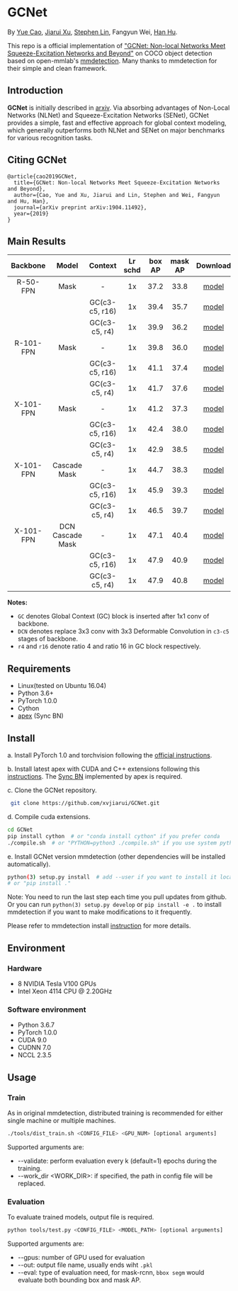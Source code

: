 # GCNet

By [Yue Cao](http://yue-cao.me), [Jiarui Xu](http://jerryxu.net), [Stephen Lin](https://scholar.google.com/citations?user=c3PYmxUAAAAJ&hl=en), Fangyun Wei, [Han Hu](https://sites.google.com/site/hanhushomepage/).

This repo is a official implementation of ["GCNet: Non-local Networks Meet Squeeze-Excitation Networks and Beyond"](https://arxiv.org/abs/1904.11492) on COCO object detection based on open-mmlab's [mmdetection](https://github.com/open-mmlab/mmdetection).
Many thanks to mmdetection for their simple and clean framework.

## Introduction

**GCNet** is initially described in [arxiv](https://arxiv.org/abs/1904.11492). Via absorbing advantages of Non-Local Networks (NLNet) and Squeeze-Excitation Networks (SENet),  GCNet provides a simple, fast and effective approach for global context modeling, which generally outperforms both NLNet and SENet on major benchmarks for various recognition tasks.

## Citing GCNet

```
@article{cao2019GCNet,
  title={GCNet: Non-local Networks Meet Squeeze-Excitation Networks and Beyond},
  author={Cao, Yue and Xu, Jiarui and Lin, Stephen and Wei, Fangyun and Hu, Han},
  journal={arXiv preprint arXiv:1904.11492},
  year={2019}
}
```

## Main Results

| Backbone  |      Model       |    Context     | Lr schd | box AP | mask AP | Download  |
| :-------: | :--------------: | :------------: | :-----: | :----: | :-----: | :-------: |
| R-50-FPN  |       Mask       |       -        |   1x    |  37.2  |  33.8   | [model](https://1drv.ms/f/s!AkEXj14LxwVpcEkPyk8YWZVm9fo) |
|           |                  | GC(c3-c5, r16) |   1x    |  39.4  |  35.7   | [model](https://1drv.ms/f/s!AkEXj14LxwVpbSe8MYcjXToB090) |
|           |                  | GC(c3-c5, r4)  |   1x    |  39.9  |  36.2   | [model](https://1drv.ms/f/s!AkEXj14LxwVpaiEOLB67my2og3c) |
| R-101-FPN |       Mask       |       -        |   1x    |  39.8  |  36.0   | [model](https://1drv.ms/f/s!AkEXj14LxwVpcTx0JnBi1tuK4KU) |
|           |                  | GC(c3-c5, r16) |   1x    |  41.1  |  37.4   | [model](https://1drv.ms/f/s!AkEXj14LxwVpbqlp5GGBiZsoVaU) |
|           |                  | GC(c3-c5, r4)  |   1x    |  41.7  |  37.6   | [model](https://1drv.ms/f/s!AkEXj14LxwVpa-WTFi9kcyuWB8I) |
| X-101-FPN |       Mask       |       -        |   1x    |  41.2  |  37.3   | [model](https://1drv.ms/f/s!AkEXj14LxwVpcgwQlf8ok6IZahc) |
|           |                  | GC(c3-c5, r16) |   1x    |  42.4  |  38.0   | [model](https://1drv.ms/f/s!AkEXj14LxwVpb_4H8Q_bsmHZP7c) |
|           |                  | GC(c3-c5, r4)  |   1x    |  42.9  |  38.5   | [model](https://1drv.ms/f/s!AkEXj14LxwVpbLZR1Wu2JjMNyW0) |
| X-101-FPN |   Cascade Mask   |       -        |   1x    |  44.7  |  38.3   | [model](https://1drv.ms/f/s!Ak5O6Kz9hYOghnGJIdfM2fWlBsMR) |
|           |                  | GC(c3-c5, r16) |   1x    |  45.9  |  39.3   | [model](https://1drv.ms/f/s!Ak5O6Kz9hYOghm7gwd5yd4ZX-Dub) |
|           |                  | GC(c3-c5, r4)  |   1x    |  46.5  |  39.7   | [model](https://1drv.ms/f/s!Ak5O6Kz9hYOghk9roKJSNNpJGGsE) |
| X-101-FPN | DCN Cascade Mask |       -        |   1x    |  47.1  |  40.4   | [model](https://1drv.ms/f/s!Ak5O6Kz9hYOghmw3k3L6SbKl84Ex) |
|           |                  | GC(c3-c5, r16) |   1x    |  47.9  |  40.9   | [model](https://1drv.ms/f/s!Ak5O6Kz9hYOghm98OS64BAt0ZuOo) |
|           |                  | GC(c3-c5, r4)  |   1x    |  47.9  |  40.8   | [model](https://1drv.ms/f/s!Ak5O6Kz9hYOghlHmLvwSeF43ZISq) |

**Notes:**

- `GC` denotes Global Context (GC) block is inserted after 1x1 conv of backbone. 
- `DCN` denotes replace 3x3 conv with 3x3 Deformable Convolution in `c3-c5` stages of backbone.
- `r4` and `r16` denote ratio 4 and ratio 16 in GC block respectively. 

## Requirements

- Linux(tested on Ubuntu 16.04)
- Python 3.6+
- PyTorch 1.0.0
- Cython
- [apex](https://github.com/NVIDIA/apex) (Sync BN)

## Install

a. Install PyTorch 1.0 and torchvision following the [official instructions](https://pytorch.org/).

b. Install latest apex with CUDA and C++ extensions following this [instructions](https://github.com/NVIDIA/apex#quick-start). 
The [Sync BN](https://nvidia.github.io/apex/parallel.html#apex.parallel.SyncBatchNorm) implemented by apex is required.

c. Clone the GCNet repository. 

```bash
 git clone https://github.com/xvjiarui/GCNet.git 
```

d. Compile cuda extensions.

```bash
cd GCNet
pip install cython  # or "conda install cython" if you prefer conda
./compile.sh  # or "PYTHON=python3 ./compile.sh" if you use system python3 without virtual environments
```

e. Install GCNet version mmdetection (other dependencies will be installed automatically).

```bash
python(3) setup.py install  # add --user if you want to install it locally
# or "pip install ."
```

Note: You need to run the last step each time you pull updates from github. 
Or you can run `python(3) setup.py develop` or `pip install -e .` to install mmdetection if you want to make modifications to it frequently.

Please refer to mmdetection install [instruction](https://github.com/open-mmlab/mmdetection/blob/master/INSTALL.md) for more details.

## Environment

### Hardware

- 8 NVIDIA Tesla V100 GPUs
- Intel Xeon 4114 CPU @ 2.20GHz

### Software environment

- Python 3.6.7
- PyTorch 1.0.0
- CUDA 9.0
- CUDNN 7.0
- NCCL 2.3.5

## Usage

### Train

As in original mmdetection, distributed training is recommended for either single machine or multiple machines.

```bash
./tools/dist_train.sh <CONFIG_FILE> <GPU_NUM> [optional arguments]
```

Supported arguments are:

- --validate: perform evaluation every k (default=1) epochs during the training.
- --work_dir <WORK_DIR>: if specified, the path in config file will be replaced.

### Evaluation

To evaluate trained models, output file is required.

```bash
python tools/test.py <CONFIG_FILE> <MODEL_PATH> [optional arguments]
```

Supported arguments are:

- --gpus: number of GPU used for evaluation
- --out: output file name, usually ends wiht `.pkl`
- --eval: type of evaluation need, for mask-rcnn, `bbox segm` would evaluate both bounding box and mask AP. 
